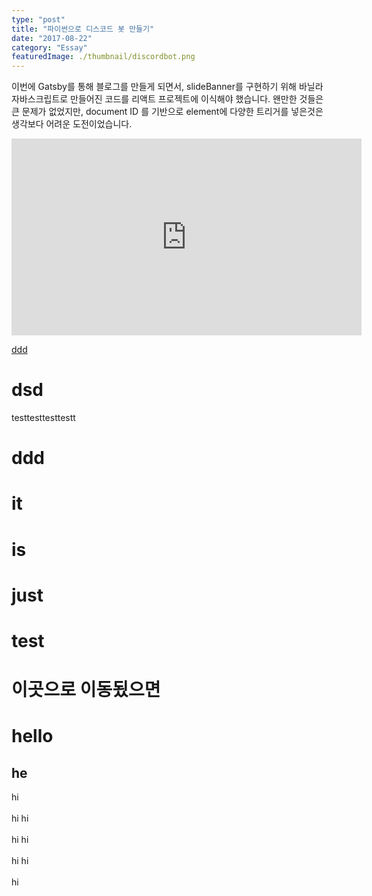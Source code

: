 ```yaml
---
type: "post"
title: "파이썬으로 디스코드 봇 만들기"
date: "2017-08-22"
category: "Essay"
featuredImage: ./thumbnail/discordbot.png
---
```


이번에 Gatsby를 통해 블로그를 만들게 되면서, slideBanner를 구현하기 위해 바닐라 자바스크립트로 만들어진 코드를 리액트 프로젝트에 이식해야 했습니다. 왠만한 것들은 큰 문제가 없었지만, document ID 를 기반으로 element에 다양한 트리거를 넣은것은 생각보다 어려운 도전이었습니다.

<iframe width="560" height="315" src="https://www.youtube.com/embed/4n0xNbfJLR8" frameborder="0" allowfullscreen></iframe>

[ddd](#dsd)

# dsd

testtesttesttestt

# ddd

# it

# is

# just

# test

<h1 id="dsd">이곳으로 이동됬으면</h1>

# hello

## he

hi<br></br>hi
hi<br></br>hi
hi<br></br>hi
hi<br></br>hi
